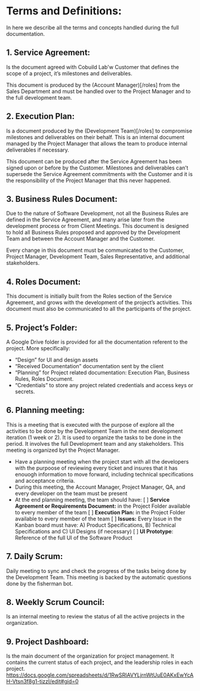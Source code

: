 # Terms and Definitions:

In here we describe all the terms and concepts handled during the full documentation.


## 1. Service Agreement:
Is the document agreed with Cobuild Lab'w Customer that defines the scope of a project, it’s milestones and deliverables. 

This document is produced by the (Account Manager)[/roles] from the Sales Department and must be handled over to the Project Manager and to the full development team.


## 2. Execution Plan:
Is a document produced by the (Development Team)[/roles] to compromise milestones and deliverables on their behalf. 
This is an internal document managed by the Project Manager that allows the team to produce internal deliverables if necessary. 

This document can be produced after the Service Agreement has been signed upon or before by the Customer. Milestones and deliverables can’t supersede the Service Agreement commitments with the Customer and it is the responsibility of the Project Manager that this never happened. 

## 3. Business Rules Document:
Due to the nature of Software Development, not all the Business Rules are defined in the Service Agreement, and many arise later from the development process or from Client Meetings. This document is designed to hold all Business Rules proposed and approved by the Development Team and between the Account Manager and the Customer.

Every change in this document must be communicated to the Customer, Project Manager, Development Team, Sales Representative, and additional stakeholders.

## 4. Roles Document:
This document is initially built from the Roles section of the Service Agreement, and grows with the development of the project’s activities. This document must also be communicated to all the participants of the project.

## 5. Project’s Folder:
A Google Drive folder is provided for all the documentation referent to the project. More specifically: 

- “Design” for UI and design assets
- “Received Documentation” documentation sent by the client
- “Planning” for Project related documentation: Execution Plan, Business Rules, Roles Document.
- “Credentials” to store any project related credentials and access keys or secrets.

## 6. Planning meeting:
This is a meeting that is executed with the purpose of explore all the activities to be done by the Development Team in the next development iteration (1 week or 2).
It is used to organize the tasks to be done in the period. It involves the full Development team and any stakeholders. This meeting is organized byt the Project Manager.

- Have a planning meeting when the project start with all the developers with the purpoose of reviewing every ticket and insures that it has enouogh information to move forward, including technical specifications and acceptance criteria.
- During this meeting, the Account Manager, Project Manager, QA, and every developer on the team must be present
- At the end planning meeting, the team should have:
 [ ] **Service Agreement or Requirements Document:** in the Project Folder available to every member of the team
 [ ] **Execution Plan:** in the Project Folder available to every member of the team
 [ ] **Issues:**  Every Issue in the Kanban board must have: A) Product Specifications, B) Technical Specifications and C) UI Designs (if necessary)
 [ ] **UI Prototype**: Reference of the full UI of the Software Product
 
 
## 7. Daily Scrum:
Daily meeting to sync and check the progress of the tasks being done by the Development Team. 
This meeting is backed by the automatic questions done by the fisherman bot.

## 8. Weekly Scrum Council:
Is an internal meeting to review the status of all the active projects in the organization. 

## 9. Project Dashboard:
Is the main document of the organization for project management. It contains the current status of each project, and the leadership roles in each project. 
https://docs.google.com/spreadsheets/d/1RwSRlAVYLjrnWtUuE0AKxEwYcAH-Vtsn3f8g1-tizzI/edit#gid=0

<!--stackedit_data:
eyJoaXN0b3J5IjpbMjEzMjg3MzUzN119
-->